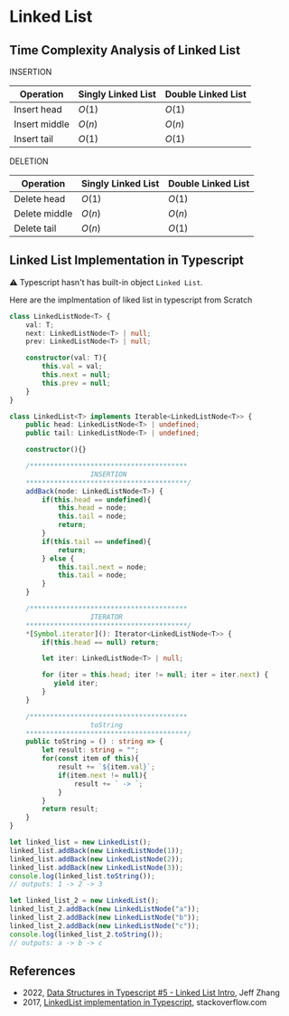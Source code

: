 # Linked List

## Time Complexity Analysis of Linked List

INSERTION

| Operation       | Singly Linked List  | Double Linked List  |
|-----------------|---------------------|---------------------|
| Insert head     | $O(1)$              | $O(1)$              |
| Insert middle   | $O(n)$              | $O(n)$              |
| Insert tail     | $O(1)$              | $O(1)$              |

DELETION

| Operation       | Singly Linked List  | Double Linked List  |
|-----------------|---------------------|---------------------|
| Delete head     | $O(1)$              | $O(1)$              |
| Delete middle   | $O(n)$              | $O(n)$              |
| Delete tail     | $O(n)$              | $O(1)$              |

## Linked List Implementation in Typescript

⚠️ Typescript hasn't has built-in object `Linked List`.

Here are the implmentation of liked list in typescript from Scratch
```ts
class LinkedListNode<T> {
    val: T;
    next: LinkedListNode<T> | null;
    prev: LinkedListNode<T> | null;

    constructor(val: T){
        this.val = val;
        this.next = null;
        this.prev = null;
    }
}

class LinkedList<T> implements Iterable<LinkedListNode<T>> {
    public head: LinkedListNode<T> | undefined;
    public tail: LinkedListNode<T> | undefined;

    constructor(){}

    /***************************************
                    INSERTION
    ****************************************/
    addBack(node: LinkedListNode<T>) {
        if(this.head == undefined){
            this.head = node;
            this.tail = node;
            return;
        }
        if(this.tail == undefined){
            return;    
        } else {
            this.tail.next = node;
            this.tail = node;
        }
    }

    /***************************************
                    ITERATOR
    ****************************************/
    *[Symbol.iterator](): Iterator<LinkedListNode<T>> {
        if(this.head == null) return;

        let iter: LinkedListNode<T> | null;

        for (iter = this.head; iter != null; iter = iter.next) {
           yield iter;
        }
    }

    /***************************************
                    toString
    ****************************************/
    public toString = () : string => {
        let result: string = "";
        for(const item of this){
            result += `${item.val}`;
            if(item.next != null){
                result += ` -> `;
            }
        }
        return result;
    }
}

let linked_list = new LinkedList();
linked_list.addBack(new LinkedListNode(1));
linked_list.addBack(new LinkedListNode(2));
linked_list.addBack(new LinkedListNode(3));
console.log(linked_list.toString());
// outputs: 1 -> 2 -> 3

let linked_list_2 = new LinkedList();
linked_list_2.addBack(new LinkedListNode("a"));
linked_list_2.addBack(new LinkedListNode("b"));
linked_list_2.addBack(new LinkedListNode("c"));
console.log(linked_list_2.toString());
// outputs: a -> b -> c
```
## References


* 2022, [Data Structures in Typescript #5 - Linked List Intro](https://www.youtube.com/watch?v=oXXLFvtG6-Q&list=PLn4fTSbSpY5cL4_0MP83wq5khbmG3IKKd&index=5&ab_channel=JeffZhang), Jeff Zhang
* 2017, [LinkedList implementation in Typescript](https://stackoverflow.com/questions/42588925/linkedlist-implementation-in-typescript), stackoverflow.com


